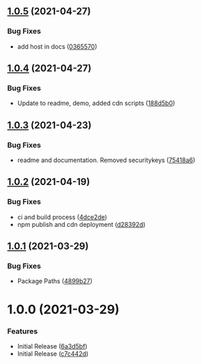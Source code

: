 ## [1.0.5](https://github.com/CoCreate-app/CoCreate-progress-bar/compare/v1.0.4...v1.0.5) (2021-04-27)


### Bug Fixes

* add host in docs ([0365570](https://github.com/CoCreate-app/CoCreate-progress-bar/commit/0365570a10f90e5de71d12f1d1998db351932c4a))

## [1.0.4](https://github.com/CoCreate-app/CoCreate-progress-bar/compare/v1.0.3...v1.0.4) (2021-04-27)


### Bug Fixes

* Update to readme, demo, added cdn scripts ([188d5b0](https://github.com/CoCreate-app/CoCreate-progress-bar/commit/188d5b0e1743f61c3c54b8ab074d3a9fec487753))

## [1.0.3](https://github.com/CoCreate-app/CoCreate-progress-bar/compare/v1.0.2...v1.0.3) (2021-04-23)


### Bug Fixes

* readme and documentation. Removed securitykeys ([75418a6](https://github.com/CoCreate-app/CoCreate-progress-bar/commit/75418a637dabe6168d0f3c90b8b26a0ec8a57719))

## [1.0.2](https://github.com/CoCreate-app/CoCreate-progress-bar/compare/v1.0.1...v1.0.2) (2021-04-19)


### Bug Fixes

* ci and build process ([4dce2de](https://github.com/CoCreate-app/CoCreate-progress-bar/commit/4dce2debb0f8eb2125c0258d66516da402b7b055))
* npm publish and cdn deployment ([d28392d](https://github.com/CoCreate-app/CoCreate-progress-bar/commit/d28392daed756ddd98fbb9ad93935464a6e5b8f7))

## [1.0.1](https://github.com/CoCreate-app/CoCreate-progress-bar/compare/v1.0.0...v1.0.1) (2021-03-29)


### Bug Fixes

* Package Paths ([4899b27](https://github.com/CoCreate-app/CoCreate-progress-bar/commit/4899b27eae2bfbaecc356b17426149386331fe81))

# 1.0.0 (2021-03-29)


### Features

* Initial Release ([6a3d5bf](https://github.com/CoCreate-app/CoCreate-progress-bar/commit/6a3d5bfea4eabd8ffb5c850e5691ddfc185fe761))
* Initial Release ([c7c442d](https://github.com/CoCreate-app/CoCreate-progress-bar/commit/c7c442d15b204965237ddb6af3b4e0e5a079394a))
